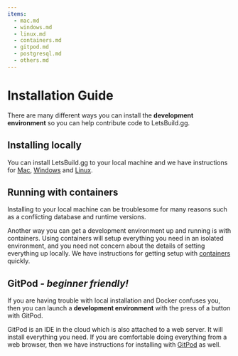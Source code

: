 ```yaml
---
items:
  - mac.md
  - windows.md
  - linux.md
  - containers.md
  - gitpod.md
  - postgresql.md
  - others.md
---
```


# Installation Guide

There are many different ways you can install the **development environment** so
you can help contribute code to LetsBuild.gg.

## Installing locally

You can install LetsBuild.gg to your local machine and we have instructions for
[Mac](/installation/mac), [Windows](/installation/windows) and
[Linux](/installation/linux).

## Running with containers

Installing to your local machine can be troublesome for many reasons such as a
conflicting database and runtime versions.

Another way you can get a development environment up and running is with containers.
Using containers will setup everything you need in an isolated environment, and you need
not concern about the details of setting everything up locally. We have
instructions for getting setup with [containers](/installation/containers) quickly.

## GitPod _- beginner friendly!_

If you are having trouble with local installation and Docker confuses you, then
you can launch a **development environment** with the press of a button with
GitPod.

GitPod is an IDE in the cloud which is also attached to a web server. It will
install everything you need. If you are comfortable doing everything from a web
browser, then we have instructions for installing with
[GitPod](/installation/gitpod) as well.
